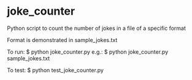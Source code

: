 joke_counter
============

Python script to count the number of jokes in a file of a specific format

Format is demonstrated in sample_jokes.txt

To run:
$ python joke_counter.py <filename>
e.g.:
$ python joke_counter.py sample_jokes.txt

To test:
$ python test_joke_counter.py
